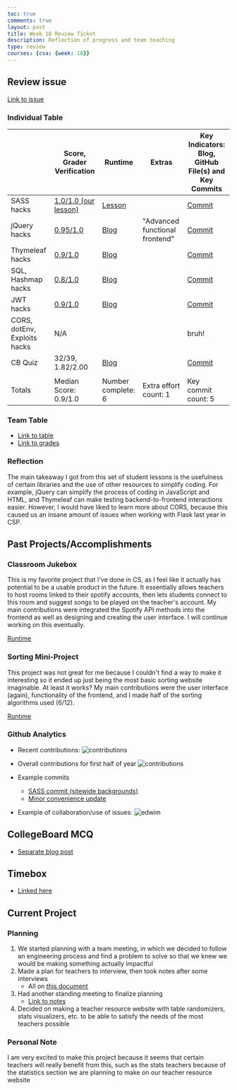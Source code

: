 ```yaml
---
toc: true
comments: true
layout: post
title: Week 18 Review Ticket
description: Reflection of progress and team teaching
type: review
courses: {csa: {week: 18}}
---
```

## Review issue
[Link to issue](https://github.com/nighthawkcoders/teacher_portfolio/issues/91#issuecomment-1884090358)

### Individual Table
|  | Score, Grader Verification | Runtime | Extras | Key Indicators: Blog, GitHub File(s) and Key Commits |
|---|---|---|---|---|
| SASS hacks | [1.0/1.0 (our lesson)](https://docs.google.com/spreadsheets/d/1p122VMczx6xkuypKcVewBPM2EABhHuaTx8awjljMPvM/edit?usp=sharing) | [Lesson](https://toby-leeder.github.io/CSABlog/2023/04/28/P3M-SASSFundamentals_IPYNB_2_.html) |  | [Commit]() |
| jQuery hacks | [0.95/1.0](https://docs.google.com/spreadsheets/d/1kKdOhjQyAFc68ozuBdOp9FHCDYT7GM70yunOggKFINY/edit#gid=0) | [Blog](https://aidenhuynh.github.io/Epic_CSA/2023/12/07/UX_jQuery_CRUD_lesson_IPYNB_2_.html) | "Advanced functional frontend" | [Commit](https://github.com/aidenhuynh/Epic_CSA/commit/c95aa09d41f2742e2c8dfa7ff94b4618d3345a5f) |
| Thymeleaf hacks | [0.9/1.0](https://docs.google.com/spreadsheets/u/3/d/1kqVZiCARXp11RVbpnoZ2Qo9Hq0mkZvmDkygIg1x34ZQ/edit?usp=sharing) | [Blog](https://aidenhuynh.github.io/Epic_CSA/2023/12/12/FinalLesson_IPYNB_2_.html) |  | [Commit](https://github.com/aidenhuynh/Epic_CSA/commit/87822e866b95544b2d0eeadb18ce0ff786f3c1bd) |
| SQL, Hashmap hacks | [0.8/1.0](https://docs.google.com/spreadsheets/d/1rXWx0g_0eQKZgMSBHMYZoEqFJO0GwV6UhFWv8dcqJZ8/edit?usp=sharing) | [Blog](https://aidenhuynh.github.io/Epic_CSA/2023/12/18/hashlesson_IPYNB_2_.html) |  | [Commit](https://github.com/aidenhuynh/Epic_CSA/commit/fb407a4912b4f4a8ea0715e7511f59d43ec8334f) |
| JWT hacks | [0.9/1.0](https://docs.google.com/spreadsheets/d/11_qi9Xz2cef9dNzLfK_ipPO5CjmxADwnCmu8HSiTUQI/edit?usp=sharing) | [Blog](https://aidenhuynh.github.io/Epic_CSA/2023/12/19/JWTStudent_IPYNB_2_.html) |  | [Commit](https://github.com/aidenhuynh/Epic_CSA/commit/2e440d99f3a74121a4f1038115637ec0e52c120a) |
| CORS, dotEnv, Exploits hacks | N/A |  |  | bruh! |
| CB Quiz | 32/39, 1.82/2.00 | [Blog](https://aidenhuynh.github.io/Epic_CSA/2023/12/21/MCQ_2015_IPYNB_2_.html) |  | [Commit](https://github.com/aidenhuynh/Epic_CSA/commit/d8df6fe53c6b45fa9c69b0e63ff2f95b6b656680) |
|  |  |  |  |  |
| Totals | Median Score: 0.9/1.0 | Number complete: 6| Extra effort count: 1 | Key commit count: 5 |

### Team Table
* [Link to table](https://github.com/nighthawkcoders/teacher_portfolio/issues/93#issuecomment-1883704592)
* [Link to grades](https://docs.google.com/spreadsheets/u/3/d/1p122VMczx6xkuypKcVewBPM2EABhHuaTx8awjljMPvM/edit#gid=0)

### Reflection
The main takeaway I got from this set of student lessons is the usefulness of certain libraries and the use of other resources to simplify coding. For example, jQuery can simplify the process of coding in JavaScript and HTML, and Thymeleaf can make testing backend-to-frontend interactions easier. However, I would have liked to learn more about CORS, because this caused us an insane amount of issues when working with Flask last year in CSP.

## Past Projects/Accomplishments

### Classroom Jukebox
This is my favorite project that I've done in CS, as I feel like it actually has potential to be a usable product in the future. It essentially allows teachers to host rooms linked to their spotify accounts, then lets students connect to this room and suggest songs to be played on the teacher's account. My main contributions were integrated the Spotify API methods into the frontend as well as designing and creating the user interface. I will continue working on this eventually.

[Runtime](https://classroomjukebox.com)

### Sorting Mini-Project
This project was not great for me because I couldn't find a way to make it interesting so it ended up just being the most basic sorting website imaginable. At least it works? My main contributions were the user interface (again), functionality of the frontend, and I made half of the sorting algorithms used (6/12).

[Runtime](https://aidenhuynh.github.io/sortsortsort)

### Github Analytics

* Recent contributions:
![contributions]({{site.baseurl}}/images/commits111.png)

* Overall contributions for first half of year
![contributions]({{site.baseurl}}/images/2023commit.png)

* Example commits
    - [SASS commit (sitewide backgrounds)](https://github.com/aidenhuynh/cj_frontend/commit/b7e7eecc3276c9e5bd07bc9eea642122ac3b7dc4)
    - [Minor convenience update](https://github.com/aidenhuynh/cj_frontend/commit/70d2e6960bde5f80d21a22e1c6b505ca9c73fff8)

* Example of collaboration/use of issues:
![edwim]({{site.baseurl}}/images/collaboration.png)

## CollegeBoard MCQ
- [Separate blog post](https://aidenhuynh.github.io/Epic_CSA/2023/12/21/MCQ_2015_IPYNB_2_.html)

## Timebox
- [Linked here](https://aidenhuynh.github.io/Epic_CSA/advanced_timebox)

## Current Project

### Planning

1. We started planning with a team meeting, in which we decided to follow an engineering process and find a problem to solve so that we knew we would be making something actually impactful
2. Made a plan for teachers to interview, then took notes after some interviews
    - All on [this document](https://john-scc.github.io/jcc_frontend/2023/12/18/teachersurvey.html)
3. Had another standing meeting to finalize planning
    - [Link to notes](https://github.com/John-sCC/jcc_frontend/issues/4)
4. Decided on making a teacher resource website with table randomizers, stats visualizers, etc. to be able to satisfy the needs of the most teachers possible

### Personal Note
I am very excited to make this project because it seems that certain teachers will really benefit from this, such as the stats teachers because of the statistics section we are planning to make on our teacher resource website
